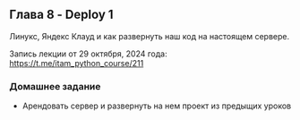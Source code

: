 ## Глава 8 - Deploy 1
Линукс, Яндекс Клауд и как развернуть наш код на настоящем сервере.

Запись лекции от 29 октября, 2024 года: https://t.me/itam_python_course/211

### Домашнее задание
- Арендовать сервер и развернуть на нем проект из предыщих уроков

